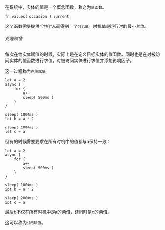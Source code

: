 在系统中，实体的值是一个概念函数，称之为`值函数`。

```
fn values( occasion ) current
```

这个函数需要提供“时机”从而得到一个`时机值`。时机值是运行时的最小单位。

###### 克隆赋值



每次在给实体赋值的时候，实际上是在定义目标实体的值函数。同时也是在对被访问实体的值函数进行求值。对被访问实体进行求值并添加影响因子。

这一过程称为`克隆赋值`。

```
let a = 2
async {
	for {
		a++
		sleep( 500ms )
	}
}

sleep( 1000ms )
let b = a * 2

sleep( 2000ms )
let c = a
```





但有的时候需要要求在所有时机中的值都与a保持一致：

```
let a = 2
async {
	for {
		a++
		sleep( 500ms )
	}
}

sleep( 1000ms )
ipt b = a * 2

sleep( 2000ms )
ipt c = a
```

最后b不仅在所有时机中是a的两倍，还同时是c的两倍。

这可以称为`引用赋值`。